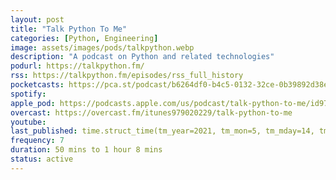 ```yaml
---
layout: post
title: "Talk Python To Me"
categories: [Python, Engineering]
image: assets/images/pods/talkpython.webp
description: "A podcast on Python and related technologies"
podurl: https://talkpython.fm/
rss: https://talkpython.fm/episodes/rss_full_history
pocketcasts: https://pca.st/podcast/b6264df0-b4c5-0132-32ce-0b39892d38e0
spotify:
apple_pod: https://podcasts.apple.com/us/podcast/talk-python-to-me/id979020229
overcast: https://overcast.fm/itunes979020229/talk-python-to-me
youtube:
last_published: time.struct_time(tm_year=2021, tm_mon=5, tm_mday=14, tm_hour=8, tm_min=0, tm_sec=0, tm_wday=4, tm_yday=134, tm_isdst=0)
frequency: 7
duration: 50 mins to 1 hour 8 mins
status: active
---
```

